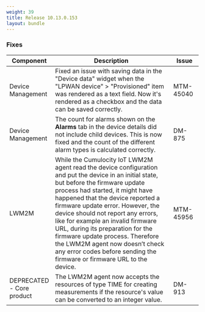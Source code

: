 ```yaml
---
weight: 39
title: Release 10.13.0.153
layout: bundle
---
```


<!--10.13.0.125-10.13.0.153-->


### Fixes

<div><table ><colgroup>
<col style="width: 15%;"><col style="width: 70%;"><col style="width: 15%;"></colgroup>
<thead><tr>
<th>
Component</th>
<th>
Description</th>
<th>
Issue</th>
</tr>
</thead><tbody>

<tr>
<td>
Device Management</td>
<td> Fixed an issue with saving data in the "Device data" widget when the "LPWAN device" > "Provisioned" item was rendered as a text field. Now it's rendered as a checkbox and the data can be saved correctly. </td>
<td>
MTM-45040</td>
</tr>

<tr>
<td>
Device Management</td>
<td> The count for alarms shown on the <b>Alarms</b> tab in the device details did not include child devices. This is now fixed and the count of the different alarm types is calculated correctly. </td>
<td>
DM-875</td>
</tr>

<tr>
<td>
LWM2M</td>
<td> While the Cumulocity IoT LWM2M agent read the device configuration and put the device in an initial state, but before the firmware update process had started, it might have happened that the device reported a firmware update error. However, the device should not report any errors, like for example an invalid firmware URL, during its preparation for the firmware update process. Therefore the LWM2M agent now doesn’t check any error codes before sending the firmware or firmware URL to the device. </td>
<td>
MTM-45956</td>
</tr>

<tr>
<td>
DEPRECATED - Core product</td>
<td> The LWM2M agent now accepts the resources of type TIME for creating measurements if the resource's value can be converted to an integer value. </td>
<td>
DM-913</td>
</tr>

</tbody></table></div>
